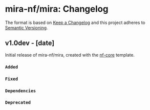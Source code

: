 # mira-nf/mira: Changelog

The format is based on [Keep a Changelog](https://keepachangelog.com/en/1.0.0/)
and this project adheres to [Semantic Versioning](https://semver.org/spec/v2.0.0.html).

## v1.0dev - [date]

Initial release of mira-nf/mira, created with the [nf-core](https://nf-co.re/) template.

### `Added`

### `Fixed`

### `Dependencies`

### `Deprecated`
